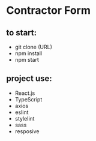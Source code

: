 # Contractor Form

## to start: <br />
* git clone (URL) <br />
* npm install <br />
* npm start <br />

## project use: <br />
* React.js <br />
* TypeScript <br />
* axios <br />
* eslint <br />
* stylelint <br />
* sass <br />
* resposive <br />
